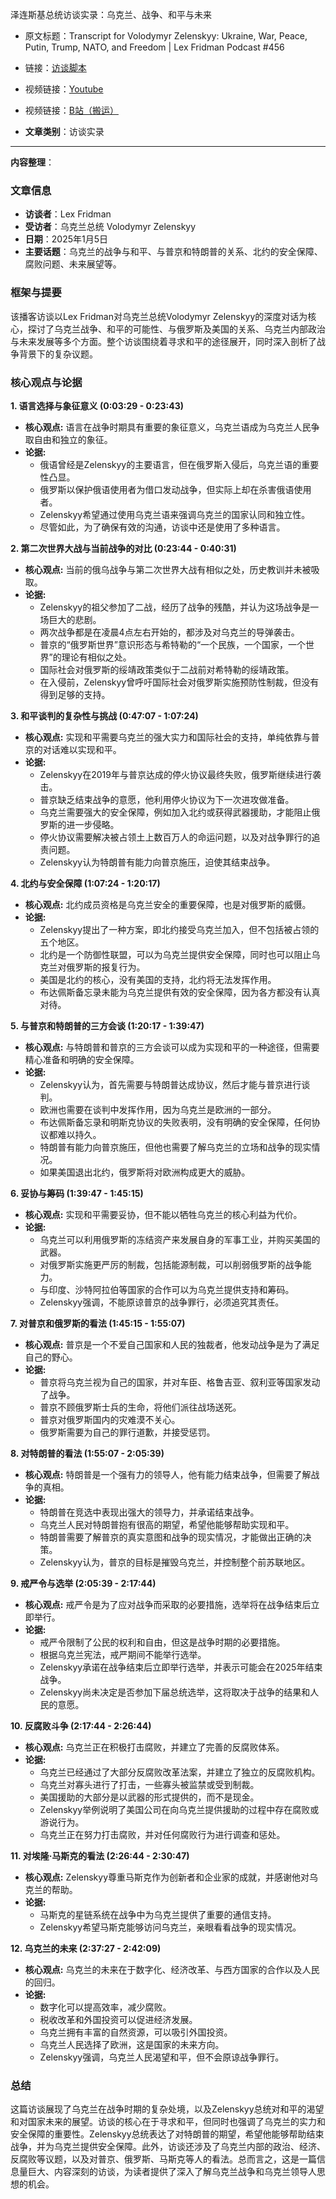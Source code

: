 泽连斯基总统访谈实录：乌克兰、战争、和平与未来

- 原文标题：Transcript for Volodymyr Zelenskyy: Ukraine, War, Peace, Putin, Trump, NATO, and Freedom | Lex Fridman Podcast #456
- 链接：[访谈脚本](https://lexfridman.com/volodymyr-zelenskyy-transcript/)
- 视频链接：[Youtube](https://www.youtube.com/watch?v=u321m25rKXc)
- 视频链接：[B站（搬运）]( https://www.bilibili.com/video/BV1hqrGYhEWq/?share_source=copy_web&vd_source=09ede3656dc5d3a6fc3cd69d40dfd639)

- **文章类别**：访谈实录

---
**内容整理**：

### 文章信息
- **访谈者**：Lex Fridman
- **受访者**：乌克兰总统 Volodymyr Zelenskyy
- **日期**：2025年1月5日
- **主要话题**：乌克兰的战争与和平、与普京和特朗普的关系、北约的安全保障、腐败问题、未来展望等。

### 框架与提要

该播客访谈以Lex Fridman对乌克兰总统Volodymyr Zelenskyy的深度对话为核心，探讨了乌克兰战争、和平的可能性、与俄罗斯及美国的关系、乌克兰内部政治与未来发展等多个方面。整个访谈围绕着寻求和平的途径展开，同时深入剖析了战争背景下的复杂议题。

### 核心观点与论据

**1. 语言选择与象征意义 (0:03:29 - 0:23:43)**

*   **核心观点:**  语言在战争时期具有重要的象征意义，乌克兰语成为乌克兰人民争取自由和独立的象征。
*   **论据:**
    *   俄语曾经是Zelenskyy的主要语言，但在俄罗斯入侵后，乌克兰语的重要性凸显。
    *   俄罗斯以保护俄语使用者为借口发动战争，但实际上却在杀害俄语使用者。
    *   Zelenskyy希望通过使用乌克兰语来强调乌克兰的国家认同和独立性。
    *   尽管如此，为了确保有效的沟通，访谈中还是使用了多种语言。

**2. 第二次世界大战与当前战争的对比 (0:23:44 - 0:40:31)**

*   **核心观点:**  当前的俄乌战争与第二次世界大战有相似之处，历史教训并未被吸取。
*   **论据:**
    *   Zelenskyy的祖父参加了二战，经历了战争的残酷，并认为这场战争是一场巨大的悲剧。
    *   两次战争都是在凌晨4点左右开始的，都涉及对乌克兰的导弹袭击。
    *   普京的“俄罗斯世界”意识形态与希特勒的“一个民族，一个国家，一个世界”的理论有相似之处。
    *   国际社会对俄罗斯的绥靖政策类似于二战前对希特勒的绥靖政策。
    *   在入侵前，Zelenskyy曾呼吁国际社会对俄罗斯实施预防性制裁，但没有得到足够的支持。

**3. 和平谈判的复杂性与挑战 (0:47:07 - 1:07:24)**

*   **核心观点:**  实现和平需要乌克兰的强大实力和国际社会的支持，单纯依靠与普京的对话难以实现和平。
*   **论据:**
    *   Zelenskyy在2019年与普京达成的停火协议最终失败，俄罗斯继续进行袭击。
    *   普京缺乏结束战争的意愿，他利用停火协议为下一次进攻做准备。
    *   乌克兰需要强大的安全保障，例如加入北约或获得武器援助，才能阻止俄罗斯的进一步侵略。
    *   停火协议需要解决被占领土上数百万人的命运问题，以及对战争罪行的追责问题。
    *   Zelenskyy认为特朗普有能力向普京施压，迫使其结束战争。

**4. 北约与安全保障 (1:07:24 - 1:20:17)**

*   **核心观点:**  北约成员资格是乌克兰安全的重要保障，也是对俄罗斯的威慑。
*   **论据:**
    *   Zelenskyy提出了一种方案，即北约接受乌克兰加入，但不包括被占领的五个地区。
    *   北约是一个防御性联盟，可以为乌克兰提供安全保障，同时也可以阻止乌克兰对俄罗斯的报复行为。
    *   美国是北约的核心，没有美国的支持，北约将无法发挥作用。
    *   布达佩斯备忘录未能为乌克兰提供有效的安全保障，因为各方都没有认真对待。

**5. 与普京和特朗普的三方会谈 (1:20:17 - 1:39:47)**

*   **核心观点:**  与特朗普和普京的三方会谈可以成为实现和平的一种途径，但需要精心准备和明确的安全保障。
*   **论据:**
    *   Zelenskyy认为，首先需要与特朗普达成协议，然后才能与普京进行谈判。
    *   欧洲也需要在谈判中发挥作用，因为乌克兰是欧洲的一部分。
    *   布达佩斯备忘录和明斯克协议的失败表明，没有明确的安全保障，任何协议都难以持久。
    *   特朗普有能力向普京施压，但他也需要了解乌克兰的立场和战争的现实情况。
    *   如果美国退出北约，俄罗斯将对欧洲构成更大的威胁。

**6. 妥协与筹码 (1:39:47 - 1:45:15)**

*   **核心观点:**  实现和平需要妥协，但不能以牺牲乌克兰的核心利益为代价。
*   **论据:**
    *   乌克兰可以利用俄罗斯的冻结资产来发展自身的军事工业，并购买美国的武器。
    *   对俄罗斯实施更严厉的制裁，包括能源制裁，可以削弱俄罗斯的战争能力。
    *   与印度、沙特阿拉伯等国家的合作可以为乌克兰提供支持和筹码。
    *   Zelenskyy强调，不能原谅普京的战争罪行，必须追究其责任。

**7. 对普京和俄罗斯的看法 (1:45:15 - 1:55:07)**

*   **核心观点:**  普京是一个不爱自己国家和人民的独裁者，他发动战争是为了满足自己的野心。
*   **论据:**
    *   普京将乌克兰视为自己的国家，并对车臣、格鲁吉亚、叙利亚等国家发动了战争。
    *   普京不顾俄罗斯士兵的生命，将他们派往战场送死。
    *   普京对俄罗斯国内的灾难漠不关心。
    *   俄罗斯需要为自己的罪行道歉，并接受惩罚。

**8. 对特朗普的看法 (1:55:07 - 2:05:39)**

*   **核心观点:**  特朗普是一个强有力的领导人，他有能力结束战争，但需要了解战争的真相。
*   **论据:**
    *   特朗普在竞选中表现出强大的领导力，并承诺结束战争。
    *   乌克兰人民对特朗普抱有很高的期望，希望他能够帮助实现和平。
    *   特朗普需要了解普京的真实意图和战争的现实情况，才能做出正确的决策。
    *   Zelenskyy认为，普京的目标是摧毁乌克兰，并控制整个前苏联地区。

**9. 戒严令与选举 (2:05:39 - 2:17:44)**

*   **核心观点:**  戒严令是为了应对战争而采取的必要措施，选举将在战争结束后立即举行。
*   **论据:**
    *   戒严令限制了公民的权利和自由，但这是战争时期的必要措施。
    *   根据乌克兰宪法，戒严期间不能举行选举。
    *   Zelenskyy承诺在战争结束后立即举行选举，并表示可能会在2025年结束战争。
    *   Zelenskyy尚未决定是否参加下届总统选举，这将取决于战争的结果和人民的意愿。

**10. 反腐败斗争 (2:17:44 - 2:26:44)**

*   **核心观点:**  乌克兰正在积极打击腐败，并建立了完善的反腐败体系。
*   **论据:**
    *   乌克兰已经通过了大部分反腐败改革法案，并建立了独立的反腐败机构。
    *   乌克兰对寡头进行了打击，一些寡头被监禁或受到制裁。
    *   美国援助的大部分是以武器的形式提供的，而不是现金。
    *   Zelenskyy举例说明了美国公司在向乌克兰提供援助的过程中存在腐败或游说行为。
    *   乌克兰正在努力打击腐败，并对任何腐败行为进行调查和惩处。

**11. 对埃隆·马斯克的看法 (2:26:44 - 2:30:47)**

*   **核心观点:**  Zelenskyy尊重马斯克作为创新者和企业家的成就，并感谢他对乌克兰的帮助。
*   **论据:**
    *   马斯克的星链系统在战争中为乌克兰提供了重要的通信支持。
    *   Zelenskyy希望马斯克能够访问乌克兰，亲眼看看战争的现实情况。

**12. 乌克兰的未来 (2:37:27 - 2:42:09)**

*   **核心观点:**  乌克兰的未来在于数字化、经济改革、与西方国家的合作以及人民的回归。
*   **论据:**
    *   数字化可以提高效率，减少腐败。
    *   税收改革和外国投资可以促进经济发展。
    *   乌克兰拥有丰富的自然资源，可以吸引外国投资。
    *   乌克兰人民选择了欧洲，这是国家的未来方向。
    *   Zelenskyy强调，乌克兰人民渴望和平，但不会原谅战争罪行。

### 总结

这篇访谈展现了乌克兰在战争时期的复杂处境，以及Zelenskyy总统对和平的渴望和对国家未来的展望。访谈的核心在于寻求和平，但同时也强调了乌克兰的实力和安全保障的重要性。Zelenskyy总统表达了对特朗普的期望，希望他能够帮助结束战争，并为乌克兰提供安全保障。此外，访谈还涉及了乌克兰内部的政治、经济、反腐败等议题，以及对普京、俄罗斯、马斯克等人的看法。总而言之，这是一篇信息量巨大、内容深刻的访谈，为读者提供了深入了解乌克兰战争和乌克兰领导人思想的机会。


